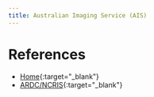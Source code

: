 ```yaml
---
title: Australian Imaging Service (AIS)
---
```


# References

* [Home](https://australian-imaging-service.github.io){:target="_blank"}
* [ARDC/NCRIS](https://ardc.edu.au/project/australian-imaging-service-ais/){:target="_blank"}
